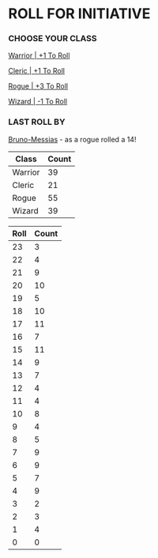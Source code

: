 # ROLL FOR INITIATIVE
### CHOOSE YOUR CLASS

[Warrior | +1 To Roll](https://github.com/benjaminsampica/benjaminsampica/issues/new?title=roll%7Cwarrior&body=Just+click+%27Submit+new+issue%27.)

[Cleric | +1 To Roll](https://github.com/benjaminsampica/benjaminsampica/issues/new?title=roll%7Ccleric&body=Just+click+%27Submit+new+issue%27.)

[Rogue | +3 To Roll](https://github.com/benjaminsampica/benjaminsampica/issues/new?title=roll%7Crogue&body=Just+click+%27Submit+new+issue%27.)

[Wizard | -1 To Roll](https://github.com/benjaminsampica/benjaminsampica/issues/new?title=roll%7Cwizard&body=Just+click+%27Submit+new+issue%27.)
### LAST ROLL BY
[Bruno-Messias](https://www.github.com/Bruno-Messias) - as a rogue rolled a 14!

|Class|Count|
|-|-|
|Warrior|39|
|Cleric|21|
|Rogue|55|
|Wizard|39|

|Roll|Count|
|-|-|
|23|3
|22|4
|21|9
|20|10
|19|5
|18|10
|17|11
|16|7
|15|11
|14|9
|13|7
|12|4
|11|4
|10|8
|9|4
|8|5
|7|9
|6|9
|5|7
|4|9
|3|2
|2|3
|1|4
|0|0
